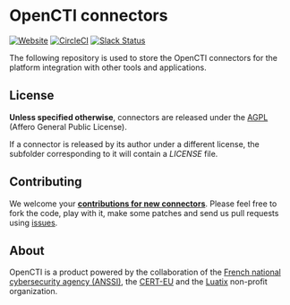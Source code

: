 # OpenCTI connectors

[![Website](https://img.shields.io/badge/website-opencti.io-blue.svg)](https://www.opencti.io)
[![CircleCI](https://circleci.com/gh/OpenCTI-Platform/connectors.svg?style=shield)](https://circleci.com/gh/OpenCTI-Platform/connectors/tree/master)
[![Slack Status](https://slack.luatix.org/badge.svg)](https://slack.luatix.org)

The following repository is used to store the OpenCTI connectors for the platform integration with other tools and applications.

## License

**Unless specified otherwise**, connectors are released under the [AGPL](https://github.com/OpenCTI-Platform/connectors/blob/master/LICENSE) (Affero General Public License).

If a connector is released by its author under a different license, the subfolder corresponding to it will contain a *LICENSE* file.

## Contributing

We welcome your **[contributions for new connectors](https://xxxxx)**. Please feel free to fork the code, play with it, make some patches and send us pull requests using [issues](https://github.com/OpenCTI-Platform/connectors/issues).

## About

OpenCTI is a product powered by the collaboration of the [French national cybersecurity agency (ANSSI)](https://ssi.gouv.fr), the [CERT-EU](https://cert.europa.eu) and the [Luatix](https://www.luatix.org) non-profit organization.
